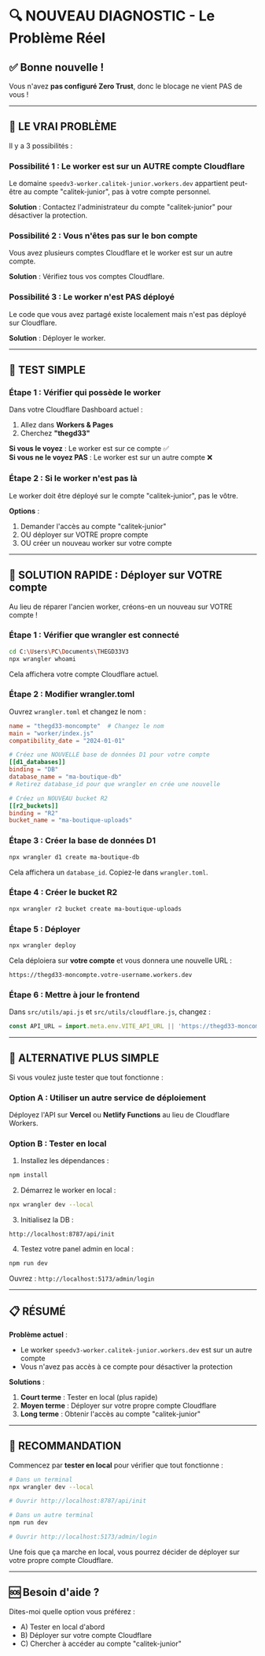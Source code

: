 # 🔍 NOUVEAU DIAGNOSTIC - Le Problème Réel

## ✅ Bonne nouvelle !

Vous n'avez **pas configuré Zero Trust**, donc le blocage ne vient PAS de vous !

---

## 🎯 LE VRAI PROBLÈME

Il y a 3 possibilités :

### Possibilité 1 : Le worker est sur un AUTRE compte Cloudflare
Le domaine `speedv3-worker.calitek-junior.workers.dev` appartient peut-être au compte "calitek-junior", pas à votre compte personnel.

**Solution** : Contactez l'administrateur du compte "calitek-junior" pour désactiver la protection.

### Possibilité 2 : Vous n'êtes pas sur le bon compte
Vous avez plusieurs comptes Cloudflare et le worker est sur un autre compte.

**Solution** : Vérifiez tous vos comptes Cloudflare.

### Possibilité 3 : Le worker n'est PAS déployé
Le code que vous avez partagé existe localement mais n'est pas déployé sur Cloudflare.

**Solution** : Déployer le worker.

---

## 🧪 TEST SIMPLE

### Étape 1 : Vérifier qui possède le worker

Dans votre Cloudflare Dashboard actuel :
1. Allez dans **Workers & Pages**
2. Cherchez **"thegd33"**

**Si vous le voyez** : Le worker est sur ce compte ✅  
**Si vous ne le voyez PAS** : Le worker est sur un autre compte ❌

### Étape 2 : Si le worker n'est pas là

Le worker doit être déployé sur le compte "calitek-junior", pas le vôtre.

**Options** :
1. Demander l'accès au compte "calitek-junior"
2. OU déployer sur VOTRE propre compte
3. OU créer un nouveau worker sur votre compte

---

## 🚀 SOLUTION RAPIDE : Déployer sur VOTRE compte

Au lieu de réparer l'ancien worker, créons-en un nouveau sur VOTRE compte !

### Étape 1 : Vérifier que wrangler est connecté

```bash
cd C:\Users\PC\Documents\THEGD33V3
npx wrangler whoami
```

Cela affichera votre compte Cloudflare actuel.

### Étape 2 : Modifier wrangler.toml

Ouvrez `wrangler.toml` et changez le nom :

```toml
name = "thegd33-moncompte"  # Changez le nom
main = "worker/index.js"
compatibility_date = "2024-01-01"

# Créez une NOUVELLE base de données D1 pour votre compte
[[d1_databases]]
binding = "DB"
database_name = "ma-boutique-db"
# Retirez database_id pour que wrangler en crée une nouvelle

# Créez un NOUVEAU bucket R2
[[r2_buckets]]
binding = "R2"
bucket_name = "ma-boutique-uploads"
```

### Étape 3 : Créer la base de données D1

```bash
npx wrangler d1 create ma-boutique-db
```

Cela affichera un `database_id`. Copiez-le dans `wrangler.toml`.

### Étape 4 : Créer le bucket R2

```bash
npx wrangler r2 bucket create ma-boutique-uploads
```

### Étape 5 : Déployer

```bash
npx wrangler deploy
```

Cela déploiera sur **votre compte** et vous donnera une nouvelle URL :
```
https://thegd33-moncompte.votre-username.workers.dev
```

### Étape 6 : Mettre à jour le frontend

Dans `src/utils/api.js` et `src/utils/cloudflare.js`, changez :

```javascript
const API_URL = import.meta.env.VITE_API_URL || 'https://thegd33-moncompte.votre-username.workers.dev'
```

---

## 🎯 ALTERNATIVE PLUS SIMPLE

Si vous voulez juste tester que tout fonctionne :

### Option A : Utiliser un autre service de déploiement

Déployez l'API sur **Vercel** ou **Netlify Functions** au lieu de Cloudflare Workers.

### Option B : Tester en local

1. Installez les dépendances :
```bash
npm install
```

2. Démarrez le worker en local :
```bash
npx wrangler dev --local
```

3. Initialisez la DB :
```
http://localhost:8787/api/init
```

4. Testez votre panel admin en local :
```bash
npm run dev
```

Ouvrez : `http://localhost:5173/admin/login`

---

## 📋 RÉSUMÉ

**Problème actuel** :
- Le worker `speedv3-worker.calitek-junior.workers.dev` est sur un autre compte
- Vous n'avez pas accès à ce compte pour désactiver la protection

**Solutions** :
1. **Court terme** : Tester en local (plus rapide)
2. **Moyen terme** : Déployer sur votre propre compte Cloudflare
3. **Long terme** : Obtenir l'accès au compte "calitek-junior"

---

## 🎯 RECOMMANDATION

Commencez par **tester en local** pour vérifier que tout fonctionne :

```bash
# Dans un terminal
npx wrangler dev --local

# Ouvrir http://localhost:8787/api/init

# Dans un autre terminal
npm run dev

# Ouvrir http://localhost:5173/admin/login
```

Une fois que ça marche en local, vous pourrez décider de déployer sur votre propre compte Cloudflare.

---

## 🆘 Besoin d'aide ?

Dites-moi quelle option vous préférez :
- A) Tester en local d'abord
- B) Déployer sur votre compte Cloudflare
- C) Chercher à accéder au compte "calitek-junior"
